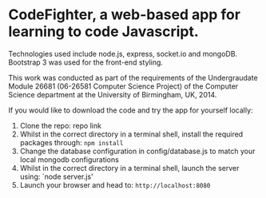 # CodeFighter, a web-based app for learning to code Javascript.

Technologies used include node.js, express, socket.io and mongoDB. Bootstrap 3 was used for the front-end styling.

This work was conducted as part of the requirements of the Undergraudate Module 26681 (06-26581 Computer Science Project) of the Computer Science department at the University of Birmingham, UK, 2014.

If you would like to download the code and try the app for yourself locally:

1. Clone the repo: repo link
2. Whilst in the correct directory in a terminal shell, install the required packages through: `npm install`
3. Change the database configuration in config/database.js to match your local mongodb configurations
4. Whilst in the correct directory in a terminal shell, launch the server using: `node server.js'
5. Launch your browser and head to: `http://localhost:8080`

